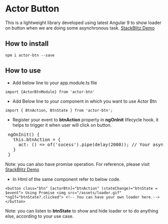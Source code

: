 # Actor Button
This is a lightweight library developed using latest Angular 9 to show loader on button when we are doing some asynchronous task. 
[StackBlitz Demo](https://stackblitz.com/edit/actor-btn)

## How to install
`npm i actor-btn --save`

## How to use

* Add below line to your app.module.ts file

`import {ActorBtnModule} from 'actor-btn'`

* Add Below line to your component in which you want to use Actor Btn

`import { BtnAction, BtnState } from 'actor-btn';`

* Register your event to **btnAction** property in **ngOnInit** lifecycle hook. it helps to trigger it when user will click on button.

<pre>
 ngOnInit() {
   this.btnAction = {
     act: () => of('sucess').pipe(delay(2000)); // Your async operation.
   }
 }
</pre>

Note: you can also have promise operation. For reference, please visit [StackBlitz Demo](https://stackblitz.com/edit/actor-btn)

* In Html of the same component refer to below code.

`
 <button class="btn" [actorBtn]="btnAction" (stateChange)="btnState = $event">
   Using Promise
   <img src="/assets/loader.gif" *ngIf="btnState?.clicked"> <!-- You can have your own loader here.-->
 </button>
`


Note: you can listen to **btnState** to show and hide loader or to do anything else, according to your use case.
